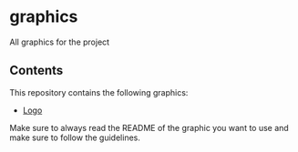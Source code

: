 graphics
===

All graphics for the project


## Contents

This repository contains the following graphics:

- [Logo](./logo)

Make sure to always read the README of the graphic you want to use and make sure to follow the guidelines.
